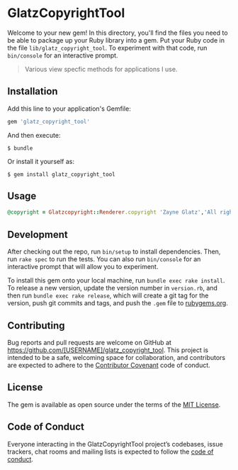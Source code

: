 # GlatzCopyrightTool

Welcome to your new gem! In this directory, you'll find the files you need to be able to package up your Ruby library into a gem. Put your Ruby code in the file `lib/glatz_copyright_tool`. To experiment with that code, run `bin/console` for an interactive prompt.

> Various view specfic methods for applications I use.

## Installation

Add this line to your application's Gemfile:

```ruby
gem 'glatz_copyright_tool'
```

And then execute:

    $ bundle

Or install it yourself as:

    $ gem install glatz_copyright_tool

## Usage
```ruby
@copyright = Glatzcopyright::Renderer.copyright 'Zayne Glatz','All rights reserved.'
```

## Development

After checking out the repo, run `bin/setup` to install dependencies. Then, run `rake spec` to run the tests. You can also run `bin/console` for an interactive prompt that will allow you to experiment.

To install this gem onto your local machine, run `bundle exec rake install`. To release a new version, update the version number in `version.rb`, and then run `bundle exec rake release`, which will create a git tag for the version, push git commits and tags, and push the `.gem` file to [rubygems.org](https://rubygems.org).

## Contributing

Bug reports and pull requests are welcome on GitHub at https://github.com/[USERNAME]/glatz_copyright_tool. This project is intended to be a safe, welcoming space for collaboration, and contributors are expected to adhere to the [Contributor Covenant](http://contributor-covenant.org) code of conduct.

## License

The gem is available as open source under the terms of the [MIT License](https://opensource.org/licenses/MIT).

## Code of Conduct

Everyone interacting in the GlatzCopyrightTool project’s codebases, issue trackers, chat rooms and mailing lists is expected to follow the [code of conduct](https://github.com/[USERNAME]/glatz_copyright_tool/blob/master/CODE_OF_CONDUCT.md).
